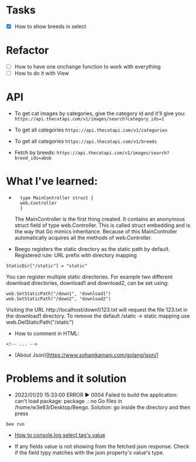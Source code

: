 # Tasks

- [x] How to show breeds in select

# Refactor

- [ ] How to have one onchange function to work with everything
- [ ] How to do it with View

# API

- To get cat images by categories, give the category id and it'll give you:
  `https://api.thecatapi.com/v1/images/search?category_ids=1`

- To get all categories
  `https://api.thecatapi.com/v1/categories`

- To get all categories
  `https://api.thecatapi.com/v1/breeds`

- Fetch by breeds:
  `https://api.thecatapi.com/v1/images/search?breed_ids=abob`

    <!-- https://documenter.getpostman.com/view/4016432/RWToRJCq#ea81771b-b042-42d1-ab7f-c75deb6bb259 -->

    <!-- https://documenter.getpostman.com/view/4016432/RWToRJCq -->

# What I've learned:

- ```
    type MainController struct {
    web.Controller
    }
  ```

  The MainController is the first thing created. It contains an anonymous struct field of type web.Controller. This is called struct embedding and is the way that Go mimics inheritance. Because of this MainController automatically acquires all the methods of web.Controller.

- Beego registers the static directory as the static path by default. Registered rule: URL prefix with directory mapping

`StaticDir["/static"] = "static"`

You can register multiple static directories. For example two different download directories, download1 and download2, can be set using:

```
web.SetStaticPath("/down1", "download1")
web.SetStaticPath("/down2", "download2")
```

Visiting the URL http://localhost/down1/123.txt will request the file 123.txt in the download1 directory.
To remove the default /static -> static mapping use web.DelStaticPath("/static")

- How to comment in HTML:

```
<!-- ... -->
```

- (About Json)[https://www.sohamkamani.com/golang/json/]

# Problems and it solution

- 2022/01/20 15:33:00 ERROR ▶ 0004 Failed to build the application: can't load package: package .: no Go files in /home/w3e63/Desktop/Beego. Solution: go inside the directory and then press

```
bee run
```

- [How to console.log select tag's value](https://ricardometring.com/getting-the-value-of-a-select-in-javascript)

- If any fields value is not showing from the fetched json response. Check if the field typy matches with the json property's value's type.

<!-- https://docs.thecatapi.com/ -->
<!-- https://api.thecatapi.com/v1/images/search?category_ids=5 -->
<!-- 176a2a9c-6fc8-4d74-af01-4b07c0034e5e -->
<!-- https://docs.thecatapi.com/authentication -->
<!-- https://jsfiddle.net/adenF/njf4vts0/ -->
<!-- https://www.youtube.com/watch?v=aYk8XAKxhxU&list=PLujhHB_uAFJws6Vv5q1KDoaQ4YcpS9UOm&index=5 -->
<!-- https://www.youtube.com/watch?v=0ub6BwdBwIY -->
<!-- https://www.youtube.com/results?search_query=golang+ajax -->
<!-- https://www.youtube.com/watch?v=uMhpCDZAebE&list=PLSak_q1UXfPrba68q2afhFq4aBAPVSDbj -->
<!-- https://www.youtube.com/watch?v=F3tieL1lX1I -->
<!-- https://uploads-ssl.webflow.com/5e3de80322b300854230f11f/5e5bebb60e1706155d830222_bidroom-search-page-1280x960.jpeg -->
<!-- https://www.google.com/imgres?imgurl=http%3A%2F%2Fassets.uxbooth.com%2Fuploads%2F2017%2F05%2Fimage3.png&imgrefurl=https%3A%2F%2Fwww.uxbooth.com%2Farticles%2Fbest-practices-for-search%2F&tbnid=CILtm-2OFNMdRM&vet=12ahUKEwi40o_khML1AhUK-DgGHVICAt4QMygGegUIARDTAQ..i&docid=6CrS57Z9cO39XM&w=1999&h=730&itg=1&q=search%20bars%20web%20design&client=ubuntu&ved=2ahUKEwi40o_khML1AhUK-DgGHVICAt4QMygGegUIARDTAQ -->

<!-- https://www.youtube.com/watch?v=RQtgMCajbX8 -->

<!-- https://stackoverflow.com/questions/50128474/how-ajax-will-get-the-data-from-the-golang-code -->
